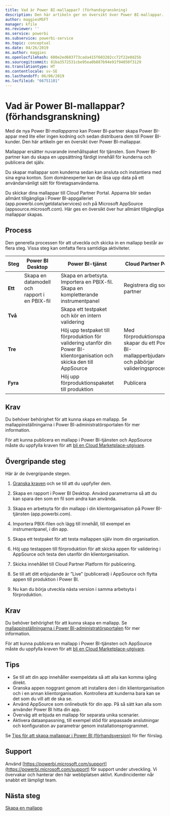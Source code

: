 ```yaml
---
title: Vad är Power BI-mallappar? (förhandsgranskning)
description: Den här artikeln ger en översikt över Power BI-mallappar. Lär dig hur du skapar Power BI-appar med lite eller ingen kodning och distribuerar dem till Power BI-kunder.
author: maggiesMSFT
manager: kfile
ms.reviewer: ''
ms.service: powerbi
ms.subservice: powerbi-service
ms.topic: conceptual
ms.date: 04/26/2019
ms.author: maggies
ms.openlocfilehash: 600e2ed603773cada415f603202cc72f22e0d25b
ms.sourcegitcommit: 81ba3572531cbe95ea0b887b94e91f94050f3129
ms.translationtype: HT
ms.contentlocale: sv-SE
ms.lasthandoff: 06/06/2019
ms.locfileid: "66751101"
---
```

# <a name="what-are-power-bi-template-apps-preview"></a>Vad är Power BI-mallappar? (förhandsgranskning)

Med de nya Power BI-*mallapparna* kan Power BI-partner skapa Power BI-appar med lite eller ingen kodning och sedan distribuera dem till Power BI-kunder.  Den här artikeln ger en översikt över Power BI-mallappar.

Mallappar ersätter nuvarande innehållspaket för tjänsten. Som Power BI-partner kan du skapa en uppsättning färdigt innehåll för kunderna och publicera det själv.  

Du skapar mallappar som kunderna sedan kan ansluta och instantiera med sina egna konton. Som domänexperter kan de låsa upp data på ett användarvänligt sätt för företagsanvändarna.  

Du skickar dina mallappar till Cloud Partner Portal. Apparna blir sedan allmänt tillgängliga i Power BI-appgalleriet (app.powerbi.com/getdata/services) och på Microsoft AppSource (appsource.microsoft.com). Här ges en översikt över hur allmänt tillgängliga mallappar skapas.  

## <a name="process"></a>Process
Den generella processen för att utveckla och skicka in en mallapp består av flera steg. Vissa steg kan omfatta flera samtidiga aktiviteter.


| Steg | Power BI Desktop |  |Power BI-tjänst  |  |Cloud Partner Portal  |
|---|--------|--|---------|---------|---------|
| **Ett** | Skapa en datamodell och rapport i en PBIX-fil |  | Skapa en arbetsyta. Importera en PBIX-fil. Skapa en kompletterande instrumentpanel  |  | Registrera dig som en partner |
| **Två** |  |  | Skapa ett testpaket och kör en intern validering        |  | |
| **Tre** | |  | Höj upp testpaket till förproduktion för validering utanför din Power BI-klientorganisation och skicka den till AppSource  |  | Med förproduktionspaketet skapar du ett Power BI-mallapperbjudande och påbörjar valideringsprocessen |
| **Fyra** | |  | Höj upp förproduktionspaketet till produktion |  | Publicera |

## <a name="requirements"></a>Krav

Du behöver behörighet för att kunna skapa en mallapp. Se mallappinställningarna i Power BI-administratörsportalen för mer information. 

För att kunna publicera en mallapp i Power BI-tjänsten och AppSource måste du uppfylla kraven för att [bli en Cloud Marketplace-utgivare](https://docs.microsoft.com/azure/marketplace/become-publisher).
 
## <a name="high-level-steps"></a>Övergripande steg

Här är de övergripande stegen. 

1. [Granska kraven](#requirements) och se till att du uppfyller dem. 

1. Skapa en rapport i Power BI Desktop. Använd parametrarna så att du kan spara den som en fil som andra kan använda. 

1. Skapa en arbetsyta för din mallapp i din klientorganisation på Power BI-tjänsten (app.powerbi.com). 

1. Importera PBIX-filen och lägg till innehåll, till exempel en instrumentpanel, i din app. 

1. Skapa ett testpaket för att testa mallappen själv inom din organisation. 

1. Höj upp testappen till förproduktion för att skicka appen för validering i AppSource och testa den utanför din klientorganisation. 

1. Skicka innehållet till Cloud Partner Platform för publicering. 

1. Se till att ditt erbjudande är ”Live” (publicerad) i AppSource och flytta appen till produktion i Power BI.
2. Nu kan du börja utveckla nästa version i samma arbetsyta i förproduktion. 

## <a name="requirements"></a>Krav

Du behöver behörighet för att kunna skapa en mallapp. Se [mallappinställningarna i Power BI-administratörsportalen](service-admin-portal.md#template-apps-settings-preview) för mer information. 

För att kunna publicera en mallapp i Power BI-tjänsten och AppSource måste du uppfylla kraven för att [bli en Cloud Marketplace-utgivare](https://docs.microsoft.com/azure/marketplace/become-publisher).

## <a name="tips"></a>Tips 

- Se till att din app innehåller exempeldata så att alla kan komma igång direkt. 
- Granska appen noggrant genom att installera den i din klientorganisation och i en annan klientorganisation. Kontrollera att kunderna bara kan se det som du vill att de ska se. 
- Använd AppSource som onlinebutik för din app. På så sätt kan alla som använder Power BI hitta din app. 
- Överväg att erbjuda en mallapp för separata unika scenarier. 
- Aktivera dataanpassning, till exempel stöd för anpassade anslutningar och konfiguration av parametrar genom installationsprogrammet.

Se [Tips för att skapa mallappar i Power BI (förhandsversion)](service-template-apps-tips.md) för fler förslag.

## <a name="support"></a>Support
Använd [https://powerbi.microsoft.com/support](https://powerbi.microsoft.com/support) för support under utveckling. Vi övervakar och hanterar den här webbplatsen aktivt. Kundincidenter når snabbt ett lämpligt team.

## <a name="next-steps"></a>Nästa steg

[Skapa en mallapp](service-template-apps-create.md)